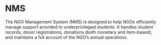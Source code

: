 # NMS
The NGO Management System (NMS) is designed to help NGOs efficiently manage support provided to underprivileged students.
It handles student records, donor registrations, donations (both monetary and item-based), and maintains a full account of the NGO’s annual operations.



